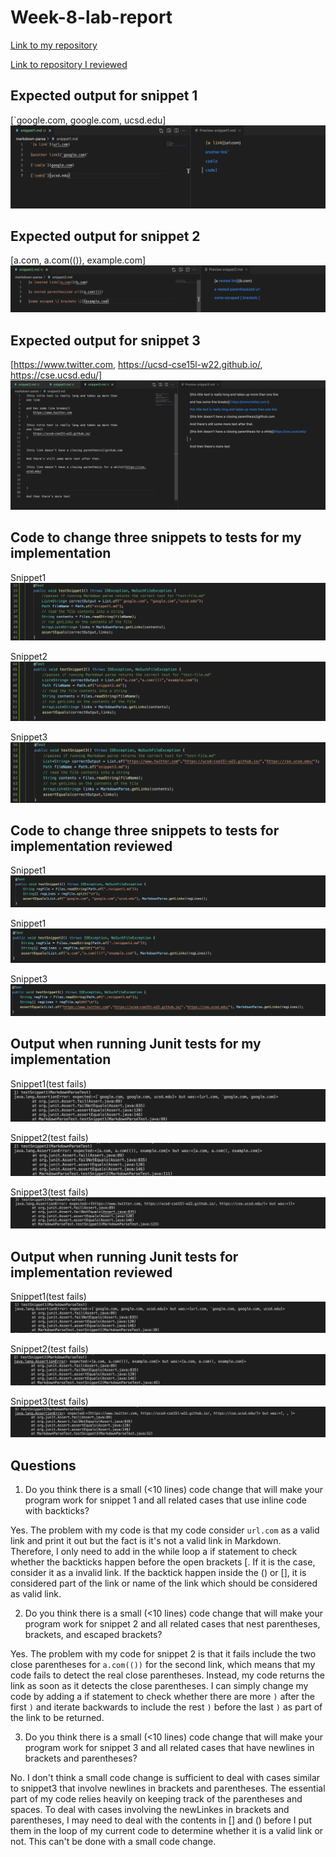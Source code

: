 # Week-8-lab-report

[Link to my repository](https://github.com/h4yuan/markdown-parse)

[Link to repository I reviewed](https://github.com/floatboat/markdown-parse)

## Expected output for snippet 1
[`google.com, google.com, ucsd.edu]
![image](expected1.png)

## Expected output for snippet 2
[a.com, a.com(()), example.com]
![image](expected2.png)

## Expected output for snippet 3
[https://www.twitter.com, https://ucsd-cse15l-w22.github.io/, https://cse.ucsd.edu/]
![image](expected3.png)

## Code to change three snippets to tests for my implementation
Snippet1
![image](toTest1.png)

Snippet2
![image](toTest2.png)

Snippet3
![image](toTest3.png)

## Code to change three snippets to tests for implementation reviewed
Snippet1
![image](toTest2.1.png)

Snippet1
![image](toTest2.2.png)

Snippet3
![image](toTest2.3.png)

## Output when running Junit tests for my implementation
Snippet1(test fails)
![image](my1.png)

Snippet2(test fails)
![image](my2.png)

Snippet3(test fails)
![image](my3.png)

## Output when running Junit tests for implementation reviewed
Snippet1(test fails)
![image](re1.png)

Snippet2(test fails)
![image](re2.png)

Snippet3(test fails)
![image](re3.png)


## Questions
1. Do you think there is a small (<10 lines) code change that will make your program work for snippet 1 and all related cases that use inline code with backticks?

Yes. The problem with my code is that my code consider `url.com` as a valid link and print it out but the fact is it's not a valid link in Markdown. Therefore, I only need to add in the while loop a if statement to check whether the backticks happen before the open brackets [. If it is the case, consider it as a invalid link. If the backtick happen inside the () or [], it is considered part of the link or name of the link which should be considered as valid link.

2. Do you think there is a small (<10 lines) code change that will make your program work for snippet 2 and all related cases that nest parentheses, brackets, and escaped brackets?

Yes. The problem with my code for snippet 2 is that it fails include the two close parentheses for `a.com(())` for the second link, which means that my code fails to detect the real close parentheses. Instead, my code returns the link as soon as it detects the close parentheses. I can simply change my code by adding a if statement to check whether there are more `)` after the first `)` and iterate backwards to include the rest `)` before the last `)` as part of the link to be returned.


3. Do you think there is a small (<10 lines) code change that will make your program work for snippet 3 and all related cases that have newlines in brackets and parentheses?

No. I don't think a small code change is sufficient to deal with cases similar to snippet3 that involve newlines in brackets and parentheses. The essential part of my code relies heavily on keeping track of the parentheses and spaces. To deal with cases involving the newLinkes in brackets and parentheses, I may need to deal with the contents in [] and () before I put them in the loop of my current code to determine whether it is a valid link or not. This can't be done with a small code change.